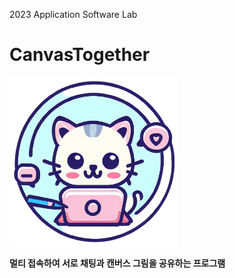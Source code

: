 2023 Application Software Lab

# CanvasTogether


<img src="CanvasTogether\Client\Resources\CanvasIcon.png" width="270px" height="270px"></img><br/>

**멀티 접속하여 서로 채팅과 캔버스 그림을 공유하는 프로그램**

